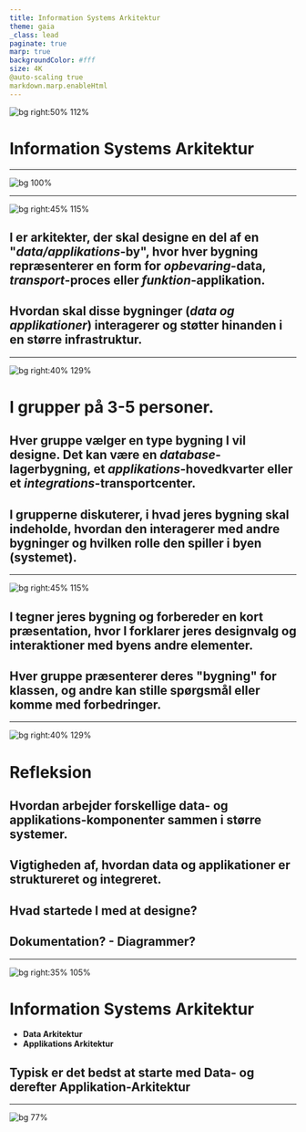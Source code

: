 ```yaml
---
title: Information Systems Arkitektur
theme: gaia
_class: lead
paginate: true
marp: true
backgroundColor: #fff
size: 4K
@auto-scaling true
markdown.marp.enableHtml
---
```


![bg right:50% 112%](./image/logo.jpg)

<!-- _class: invert -->
# **Information Systems Arkitektur**

---

![bg 100%](./image/city_3.jpg)

---

<!-- _class: invert -->
![bg right:45% 115%](./image/city_4.jpg)
## I er **arkitekter**, der skal designe en del af en "*data/applikations*-**by**", hvor hver bygning repræsenterer en form for *opbevaring*-**data**, *transport*-**proces** eller *funktion*-**applikation**.

## Hvordan skal disse **bygninger** (*data og applikationer*) **interagerer** og støtter hinanden i en større **infrastruktur**.

---

<!-- _class: invert -->
![bg right:40% 129%](./image/city_4.jpg)
# **I grupper på 3-5 personer.**
## Hver gruppe vælger en type **bygning** I vil designe. Det kan være en *database*-**lagerbygning**, et *applikations*-**hovedkvarter** eller et *integrations*-**transportcenter**.

## I grupperne **diskuterer**, i hvad jeres bygning skal indeholde, hvordan den **interagerer** med andre bygninger og hvilken rolle den spiller i byen (**systemet**).

---

<!-- _class: invert -->
![bg right:45% 115%](./image/city_4.jpg)
## I tegner jeres bygning og forbereder en **kort præsentation**, hvor I forklarer jeres **designvalg** og **interaktioner** med byens andre elementer.

## Hver gruppe præsenterer deres "**bygning**" for klassen, og andre kan stille spørgsmål eller komme med forbedringer.

---

<!-- _class: invert -->
![bg right:40% 129%](./image/city_4.jpg)
# **Refleksion**
## Hvordan arbejder forskellige **data**- og **applikations**-komponenter **sammen** i større systemer.

## **Vigtigheden** af, hvordan data og applikationer er **struktureret** og **integreret**.

## **Hvad startede I med at designe?**

## **Dokumentation? - Diagrammer?**

---

![bg right:35% 105%](./image/toga_3.jpg)

# **Information Systems Arkitektur**
- **Data Arkitektur**
- **Applikations Arkitektur**

## Typisk er det bedst at **starte** med **Data**- og **derefter** **Applikation-Arkitektur**

---

![bg 77%](./image/35_viewpoints.png)